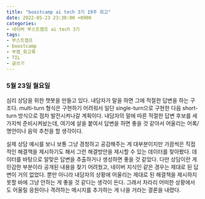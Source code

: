 ```yaml
---
title: "boostcamp ai tech 3기 19주 회고"
date: 2022-05-23 23:30:00 +0900
categories:
- 네이버 부스트캠프 ai tech 3기
tags:
- 부스트캠프
- boostcamp
- 부캠_회고록
- TIL
- 글쓰기
---
```


### 5월 23일 월요일

심리 상담을 위한 챗봇을 만들고 있다. 내담자가 말을 하면 그에 적절한 답변을 하는 구조다. multi-turn 형식은 구현하기 어려워서 일단 single-turn으로 구현한 다음 short-turn 방식으로 점차 발전시켜나갈 계획이다. 내담자의 말에 따른 적절한 답변 후보를 세 가지씩 준비시켜놨는데, 여기에 살을 붙여서 답변을 하면 좋을 것 같아서 어울리는 어록/명언이나 음악 추천을 할 생각이다. 

실제 상담 예시를 보니 보통 그냥 경청하고 공감해주는 게 대부분이지만 가끔씩은 직접적인 해결책을 제시하기도 해서 그런 해결방안을 제시할 수 있는 데이터를 찾아봤다. 데이터를 바탕으로 알맞은 답변을 추출하거나 생성하면 좋을 것 같았다. 다만 상담이란 게 민감한 부분이라 공개된 내용을 찾기 어려웠고, 네이버 지식인 같은 경우는 제대로 된 답변이 거의 없었다. 뿐만 아니라 내담자의 상황에 어울리는 제대로 된 해결책을 제시하지 못할 바에 그냥 안하는 게 좋을 것 같다는 생각이 든다. 그래서 차라리 어떠한 상황에서도 어울릴 응원이나 격려하는 메시지를 추가하는 게 나을 거라는 결론을 내렸다.
